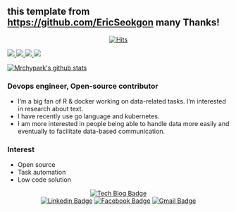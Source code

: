 ## this template from <https://github.com/EricSeokgon> many Thanks!
<div align=center>
  
  [![Hits](https://hits.seeyoufarm.com/api/count/incr/badge.svg?url=https%3A%2F%2Fgithub.com%2Fmrchypark%2Fmrchypark)](https://hits.seeyoufarm.com)
    
 </div>
   <a href="https://mrchypark.github.io/">
    <img src="https://badgen.net/badge/icon/Mrchypark Developer?icon=https://caple-static.s3.ap-northeast-2.amazonaws.com/cobalt-badge.svg&label&color=5B69C3&labelColor=414C9A" />
  </a>
  <a href="https://mrchypark.github.io/donateme/">
    <img src="https://badgen.net/badge/icon/Buy a coffee?icon=kofi&label&color=29ABE0&labelColor=29ABE0" />
  </a>
  <a href="https://mrchypark.r-universe.dev/">
   <img src="https://mrchypark.r-universe.dev/badges/:name" />
  </a>
  <a href="https://mrchypark.r-universe.dev/">
  <img src="https://mrchypark.r-universe.dev/badges/:total" />
  </a>
  
 [![Mrchypark's github stats](https://github-readme-stats.vercel.app/api?username=mrchypark)](https://github.com/anuraghazra/github-readme-stats)
 
  ### Devops engineer, Open-source contributor
  - I’m a big fan of R & docker working on data-related tasks. I’m interested in research about text.
  - I have recently use go language and kubernetes.
  - I am more interested in people being able to handle data more easily and eventually to facilitate data-based communication.

  ### Interest
  - Open source
  - Task automation
  - Low code solution

 <div align=center>
  
  [![Tech Blog Badge](http://img.shields.io/badge/-Tech%20blog-FB5BC5?style=flat-square&logo=github&link=https://mrchypark.github.io/)](https://mrchypark.github.io/)	
  [![Linkedin Badge](https://img.shields.io/badge/-LinkedIn-blue?style=flat-square&logo=Linkedin&logoColor=white&link=https://www.linkedin.com/in/chanyubpark/)](https://www.linkedin.com/in/chanyubpark/)   [![Facebook Badge](https://img.shields.io/badge/facebook-1877f2?style=flat-square&logo=facebook&logoColor=white&link=https://www.facebook.com/mrchypark)](https://www.facebook.com/mrchypark)
  [![Gmail Badge](https://img.shields.io/badge/Gmail-d14836?style=flat-square&logo=Gmail&logoColor=white&link=mailto:mrchypark@gmail.com)](mailto:mrchypark@gmail.com)
 </div>
 
 
